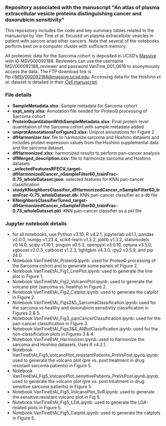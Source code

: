 ### Repository associated with the manuscript "An atlas of plasma extracellular vesicle proteins distinguishing cancer and doxorubicin sensitivity"

This reposotory includes the code and key summary tables related to the manuscript by Van Tine _et al._ focused on plasma extracellular vesicles in patient with sarcom anad other cancers. Note that several of the notebooks perform best on a computer cluster with sufficient memory.

All proteomic data for the Sarcoma cohort is deposited in UCSD’s [Massive](massive.ucsd.edu) with ID MSV000092188. Reviewers can use the username MSV000092188_reviewer and password VanTine_001_0616 to anonymously access the data. The FTP download link is ftp://MSV000092188@massive.ucsd.edu. Accessing data for the Hoshino _et al._ dataset is detailed in their [Cell manuscript](https://www.sciencedirect.com/science/article/pii/S0092867420308746?via%3Dihub).

### File details
* **SampleMetadata.xlsx**: Sample metadata for Sarcoma cohort
* **expt_smty.xlsx**: Annotation file needed for ProteoQ processing of Sarcoma cohort
* **ProteinQuantitationWithSampleMetadata.xlsx**: Final protein-level quantitation of the Sarcoma cohort with sample metadata added
* **uniprotAnnotationsForFigure2.xlsx**: Uniprot annotations for Figure 2
* **dfHarmonizer.tsv**: file to harmonize sarcoma and Hoshino datasets and includes protein expression values from the Hoshino supplemental data and the sarcoma dataset.
* **dfHarmonized.xlsx**: harmonized results to perform pan-cancer analysis
* **dfMerged_description.csv**: file to harmonize sarcoma and Hoshino datasets
* **_selectedFeaturesRFECV_target-dfHarmonizedCancer_nSampleFilter60_trainFrac-0.75_wholeDataset.json**: selected features for KNN pan-cancer classification
* **studyKNeighborsClassifier_dfHarmonizedCancer_nSampleFilter60_trainFrac-0.75_wholeDataset.db**: KNN pan-cancer classifier as a db file
* **KNeighborsClassifierTuned_target-dfHarmonizedCancer_nSampleFilter60_trainFrac-0.75_wholeDataset.pkl**: KNN pan-cancer classifier as a pkl file

### Jupyter notebook details
* for all notebooks, use Python v3.10, R v4.2.1, jupyterlab v4.1.1, pandas v2.0.0, numpy v1.23.4, scikit-learn v1.3.2, joblib v1.3.2, statsmodels v0.14.0, scipy v1.10.1, pingoin v0.5.3, openpyxl v3.0.10, optuna v3.5.0, xgboost v2.0.3, catboost v1.2.3, lightgbm v4.3.0, rpy2 v3.5.9, and pip 24.0.
* Notebook VanTineEtAl_ProteoQ.ipynb: used for ProteoQ processing of the Sarcoma cohort and to generate some panels of Figure 2.
* Notebook VanTineEtAl_Fig1_LinePlot.ipynb: used to generate the line plot in Figure 1.
* Notebook VanTineEtAl_Fig2_VolcanoPlot.ipynb: used to generate the volcano plot (sarcoma vs. healthy) in Figure 2.
* Notebook VanTineEtAl_Fig2_Catplot.ipynb: used to generate the catplot in Figure 2.
* Notebook VanTineEtAl_Figs2&5_SarcomaClassification.ipynb: used for the sarcoma vs healthy and doxorubicin sensitivity classification in Figures 2 & 5.
* Notebook VanTineEtAl_Fig3_panCancerClassification.ipynb: used for the pan-cancer classification in Figure 3.
* Notebook VanTineEtAl_Figs3&4_AllButClassification.ipynb: used for the non-classification plots in Figures 3 & 4.
* Notebook VanTineEtAl_Harmonizer.ipynb: used to harmonize the sarcoma and Hoshino datasets. Uses R v4.2.1.
* Notebook VanTineEtAl_Fig5_VolcanoPlot_resistantPatients_PreVsPost.ipynb.ipynb: used to generate the volcano plot (pre vs. post treatment in drug resistant sarcoma patients) in Figure 5.
* Notebook VanTineEtAl_Fig5_VolcanoPlot_sensitivePatients_PreVsPost.ipynb.ipynb: used to generate the volcano plot (pre vs. post treatment in drug sensitive sarcoma patients) in Figure 5.
* Notebook VanTineEtAl_Fig5_VolcanoPlot_SvR.ipynb: used to generate the sensitive:resistant volcano plot in Fig 5.
* Notebook VanTineEtAl_Fig5_LDA.ipynb: used to generate the LDA-related plots in Figure 5.
* Notebook VanTineEtAl_Fig5_Catplot.ipynb: used to generate the catplots in Figure 5.
